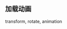 
## 加载动画


<CodeDemo :collapse="true">
  <template slot="code-template">
    <<< @/docs/.vuepress/examples/Loading7.vue?template
  </template>
  <template slot="code-script">
    <<< @/docs/.vuepress/examples/Loading7.vue?script
  </template>
  <template slot="code-style">
    <<< @/docs/.vuepress/examples/Loading7.vue?style
  </template>
  <Loading7 slot="demo"/>
</CodeDemo>

transform, rotate, animation
